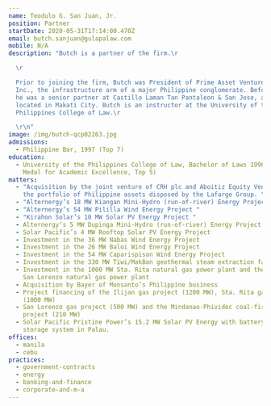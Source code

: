 ```yaml
---
name: Teodulo G. San Juan, Jr.
position: Partner
startDate: 2020-05-31T17:14:00.470Z
email: butch.sanjuan@gulapalaw.com
mobile: N/A
description: "Butch is a partner of the firm.\r

  \r

  Prior to joining the firm, Butch was President of Prime Asset Ventures,
  Inc., the infrastructure arm of a major Philippine conglomerate. Before that
  he was a senior partner at Castillo Laman Tan Pantaleon & San Jose, a law firm
  located in Makati City. Butch is an instructor at the University of the
  Philippines College of Law.\r

  \r\n"
image: /img/butch-qcp02263.jpg
admissions:
  - Philippine Bar, 1997 (Top 7)
education:
  - University of the Philippines College of Law, Bachelor of Laws 1996 (Dean’s
    Medal for Academic Excellence, Top 5)
matters:
  - "Acquisition by the joint venture of CRH plc and Aboitiz Equity Ventures of
    the portfolio of Philippine assets disposed by the Lafarge Group. "
  - "Alternergy’s 18 MW Kiangan Mini-Hydro (run-of-river) Energy Project "
  - "Alternergy’s 54 MW Pililla Wind Energy Project "
  - "Kirahon Solar’s 10 MW Solar PV Energy Project "
  - Alternergy’s 5 MW Dupinga Mini-Hydro (run-of-river) Energy Project
  - Solar Pacific’s 4 MW Rooftop Solar PV Energy Project
  - Investment in the 36 MW Nabas Wind Energy Project
  - Investment in the 26 MW Baloi Wind Energy Project
  - Investment in the 54 MW Caparispisan Wind Energy Project
  - Investment in the 330 MW Tiwi/MakBan geothermal steam extraction facilities
  - Investment in the 1000 MW Sta. Rita natural gas power plant and the 500 MW
    San Lorenzo natural gas power plant
  - Acquisition by Bayer of Monsanto’s Philippine business
  - Project financing of the Ilijan gas project (1200 MW), Sta. Rita gas project
    (1000 MW)
  - San Lorenzo gas project (500 MW) and the Mindanao-Phividec coal-fired
    project (210 MW)
  - Solar Pacific Pristine Power’s 15.2 MW Solar PV Energy with battery energy
    storage system in Palau.
offices:
  - manila
  - cebu
practices:
  - government-contracts
  - energy
  - banking-and-finance
  - corporate-and-m-a
---
```

